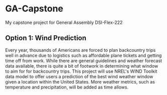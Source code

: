 # GA-Capstone

My capstone project for General Assembly DSI-Flex-222

## Option 1: Wind Prediction

Every year, thousands of Americans are forced to plan backcountry trips well in advance due to logistics such as affordable plane tickets and getting time off from work. While there are general guidelines and weather forecast data available, there is quite a bit of footwork in determining what window to aim for for backcountry trips. This project will use NREL's WIND Toolkit data model to offer users a prediction of the best wind weather window given a location within the United States. More weather metrics, such as temperature and precipitation, will be added as time allows.


